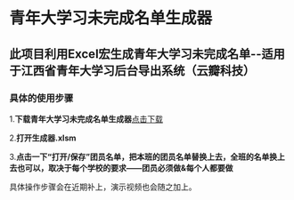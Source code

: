 # 青年大学习未完成名单生成器
## 此项目利用Excel宏生成青年大学习未完成名单--适用于江西省青年大学习后台导出系统（云瓣科技）

### 具体的使用步骤


1.**下载青年大学习未完成名单生成器**[点击下载](https://www.runoob.com)

2.**打开生成器.xlsm**

3.**点击一下“打开/保存”团员名单，把本班的团员名单替换上去，全班的名单换上去也可以，取决于每个学校的要求——团员必须做&每个人都要做**


具体操作步骤会在近期补上，演示视频也会随之加上。
